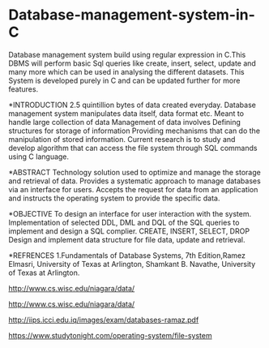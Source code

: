 # Database-management-system-in-C
Database management system build using regular expression in C.This DBMS will perform basic Sql queries like create, insert, select, update and many more which can be used in analysing the different datasets. This System is developed purely in C and can be updated further for more features.

*INTRODUCTION
2.5 quintillion bytes of data created everyday. Database management system manipulates data itself, data format etc. Meant to handle large collection of data Management of data involves Defining structures for storage of information Providing mechanisms that can do the manipulation of stored information. Current research is to study and develop algorithm that can access the file system through SQL commands using C language.

*ABSTRACT
Technology solution used to optimize and manage the storage and retrieval of data. Provides a systematic approach to manage databases via an interface for users. Accepts the request for data from an application and instructs the operating system to provide the specific data.

*OBJECTIVE
To design an interface for user interaction with the system. Implementation of selected DDL, DML and DQL of the SQL queries to implement and design a SQL complier. CREATE, INSERT, SELECT, DROP  Design and implement data structure for file data, update and retrieval.

*REFRENCES
1.Fundamentals of Database Systems, 7th Edition,Ramez Elmasri, University of Texas at Arlington, Shamkant B. Navathe, University of Texas at Arlington.

http://www.cs.wisc.edu/niagara/data/

http://www.cs.wisc.edu/niagara/data/

http://iips.icci.edu.iq/images/exam/databases-ramaz.pdf

https://www.studytonight.com/operating-system/file-system
